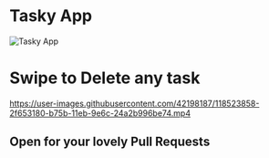 # Tasky App

![Tasky App](https://user-images.githubusercontent.com/42198187/118522965-49524480-b75a-11eb-9b62-8664b8c80999.png)

# Swipe to Delete any task
https://user-images.githubusercontent.com/42198187/118523858-2f653180-b75b-11eb-9e6c-24a2b996be74.mp4

## Open for your lovely Pull Requests

